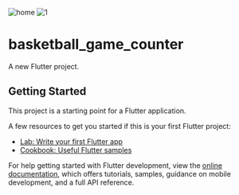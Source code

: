 ![home](https://github.com/AhmedAElghareeb/PointsCounter/assets/112869283/ae68006a-f58b-423c-bee3-5f40cc3f131a)
![1](https://github.com/AhmedAElghareeb/PointsCounter/assets/112869283/800f6a3b-14c8-4892-8c44-f4cff1b2d485)
# basketball_game_counter

A new Flutter project.

## Getting Started

This project is a starting point for a Flutter application.

A few resources to get you started if this is your first Flutter project:

- [Lab: Write your first Flutter app](https://docs.flutter.dev/get-started/codelab)
- [Cookbook: Useful Flutter samples](https://docs.flutter.dev/cookbook)

For help getting started with Flutter development, view the
[online documentation](https://docs.flutter.dev/), which offers tutorials,
samples, guidance on mobile development, and a full API reference.

